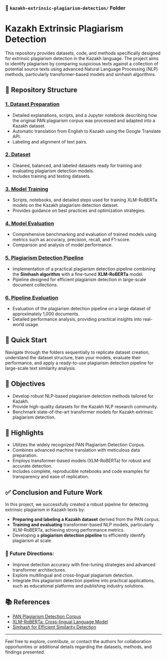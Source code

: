 ### 📁 `kazakh-extrinsic-plagiarism-detection/` Folder

# Kazakh Extrinsic Plagiarism Detection

This repository provides datasets, code, and methods specifically designed for extrinsic plagiarism detection in the Kazakh language. The project aims to identify plagiarism by comparing suspicious texts against a collection of potential source texts using advanced Natural Language Processing (NLP) methods, particularly transformer-based models and simhash algorithms.

## 📂 Repository Structure

### [1. Dataset Preparation](1-dataset-preparation)
- Detailed explanations, scripts, and a Jupyter notebook describing how the original PAN plagiarism corpus was processed and adapted into a Kazakh dataset.
- Automatic translation from English to Kazakh using the Google Translate API.
- Labeling and alignment of text pairs.

### [2. Dataset](2-dataset)
- Cleaned, balanced, and labeled datasets ready for training and evaluating plagiarism detection models.
- Includes training and testing datasets.

### [3. Model Training](3-model-training)
- Scripts, notebooks, and detailed steps used for training XLM-RoBERTa models on the Kazakh plagiarism detection dataset.
- Provides guidance on best practices and optimization strategies.

### [4. Model Evaluation](4-model-evaluation)
- Comprehensive benchmarking and evaluation of trained models using metrics such as accuracy, precision, recall, and F1-score.
- Comparison and analysis of model performance.

### [5. Plagiarism Detection Pipeline](5-plagiarism-detection-pipeline)
- Implementation of a practical plagiarism detection pipeline combining the **Simhash algorithm** with a fine-tuned **XLM-RoBERTa** model.
- Pipeline designed for efficient plagiarism detection in large-scale document collections.

### [6. Pipeline Evaluation](6-pipeline-evaluation)
- Evaluation of the plagiarism detection pipeline on a large dataset of approximately 1,000 documents.
- Detailed performance analysis, providing practical insights into real-world usage.

## 🚀 Quick Start
Navigate through the folders sequentially to replicate dataset creation, understand the dataset structure, train your models, evaluate their performance, and apply a ready-to-use plagiarism detection pipeline for large-scale text similarity analysis.

## 🎯 Objectives
- Develop robust NLP-based plagiarism detection methods tailored for Kazakh.
- Provide high-quality datasets for the Kazakh NLP research community.
- Benchmark state-of-the-art transformer models for Kazakh extrinsic plagiarism detection.

## 📌 Highlights
- Utilizes the widely recognized PAN Plagiarism Detection Corpus.
- Combines advanced machine translation with meticulous data preparation.
- Employs transformer-based models (XLM-RoBERTa) for robust and accurate detection.
- Includes complete, reproducible notebooks and code examples for transparency and ease of replication.

## ✅ Conclusion and Future Work

In this project, we successfully created a robust pipeline for detecting extrinsic plagiarism in Kazakh texts by:

- **Preparing and labeling a Kazakh dataset** derived from the PAN corpus.
- **Training and evaluating** transformer-based NLP models, particularly XLM-RoBERTa, achieving strong performance metrics.
- Developing a **plagiarism detection pipeline** to efficiently identify plagiarism at scale.

### 🚀 Future Directions:
- Improve detection accuracy with fine-tuning strategies and advanced transformer architectures.
- Explore multilingual and cross-lingual plagiarism detection.
- Integrate this plagiarism detection pipeline into practical applications, such as educational platforms and publishing industry solutions.

## 📚 References
- [PAN Plagiarism Detection Corpus](https://pan.webis.de/)
- [XLM-RoBERTa: Cross-lingual Language Model](https://arxiv.org/abs/1911.02116)
- [Simhash for Efficient Similarity Detection](https://en.wikipedia.org/wiki/SimHash)

---
Feel free to explore, contribute, or contact the authors for collaboration opportunities or additional details regarding the datasets, methods, and findings presented.
